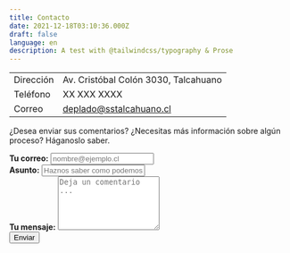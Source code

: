 ```yaml
---
title: Contacto
date: 2021-12-18T03:10:36.000Z
draft: false
language: en
description: A test with @tailwindcss/typography & Prose
---
```


<!-- @format -->

|  |  |
| ------ | ----------- |
| Dirección | Av. Cristóbal Colón 3030, Talcahuano|
| Teléfono | XX XXX XXXX |
| Correo | deplado@sstalcahuano.cl |
 
<section class="lg:pb-24">
  <div class="max-w-screen-md px-4 mx-auto">
      <p class="mb-8 font-light text-center text-gray-500 lg:mb-16 dark:text-gray-400 sm:text-xl">¿Desea enviar sus comentarios? ¿Necesitas más información sobre algún proceso? Háganoslo saber.</p>
      <form name="contact" action="https://formsubmit.co/your@email.com" method="POST" class="space-y-8">
          <div class="my-4">
              <label for="email" class="block mb-2 font-medium text-gray-900 text-md dark:text-gray-300"><strong>Tu correo:</strong></label>
              <input type="email" name="email" class="shadow-sm bg-gray-50 border border-gray-300 text-gray-900 text-md rounded-lg focus:ring-indigo-500 focus:border-indigo-500 block w-full p-2.5 dark:bg-gray-700 dark:border-gray-600 dark:placeholder-gray-400 dark:text-white dark:focus:ring-indigo-500 dark:focus:border-indigo-500 dark:shadow-sm-light" placeholder="nombre@ejemplo.cl" required>
          </div>
          <div class="my-4">
              <label for="subject" class="block mb-2 font-medium text-gray-900 text-md dark:text-gray-300"><strong>Asunto:</strong></label>
              <input type="text" name="subject" class="block w-full p-3 text-gray-900 border border-gray-300 rounded-lg shadow-sm text-md bg-gray-50 focus:ring-indigo-500 focus:border-indigo-500 dark:bg-gray-700 dark:border-gray-600 dark:placeholder-gray-400 dark:text-white dark:focus:ring-indigo-500 dark:focus:border-indigo-500 dark:shadow-sm-light" placeholder="Haznos saber como podemos ayudarte" required>
          </div>
          <div class="my-4 sm:col-span-2">
              <label for="message" class="block mb-2 font-medium text-gray-900 text-md dark:text-gray-400"><strong>Tu mensaje:</strong></label>
              <textarea id="message" name="message" rows="6" class="block p-2.5 w-full text-md text-gray-900 bg-gray-50 rounded-lg shadow-sm border border-gray-300 focus:ring-indigo-500 focus:border-indigo-500 dark:bg-gray-700 dark:border-gray-600 dark:placeholder-gray-400 dark:text-white dark:focus:ring-indigo-500 dark:focus:border-indigo-500" placeholder="Deja un comentario ..."></textarea>
          </div>
          <div class="mt-6 lg:pb-16">
             <button type="submit" class="px-5 py-3 font-bold text-center text-white bg-indigo-600 rounded-lg text-md sm:w-fit hover:bg-indigo-800 focus:ring-4 focus:outline-none focus:ring-indigo-300 dark:bg-indigo-600 dark:hover:bg-indigo-700 dark:focus:ring-indigo-800">Enviar</button>
          </div>
      </form>
  </div>
</section>
